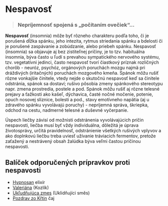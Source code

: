 Nespavosť
=========


> ### Nepríjemnosť spojená s „počítaním ovečiek“…
> 
> 

**Nespavosť** (insomnia) môže byť rôzneho charakteru podľa toho, či je porušená
dĺžka spánku, jeho intezita, rytmus striedania spánku a bdelosti či je porušené
zaspávanie a zobúdzanie, alebo priebeh spánku. Nespavosť (insomnia) sa objavuje
aj bez zistiteľnej príčiny, je to tzv. habituálna insomnia, býva často u ľudí s
prevahou sympatického nervového systému, tzv. vegetatívni jedinci, často
nespavosť tvorí čiastkový príznak rozličných chorôb - neuróz, psychóz,
orgánových poruchách mozgu najmä pri dráždivých (iritačných) poruchách mozgového
kmeňa.   Spánok môžu rušiť rôzne vonkajšie činitele, vtedy nejde o skutočnú
nespavosť keď sa činitele odstránia, spánok sa dostaví; rušivo pôsobia zmeny
spánkového stereotypu napr. zmena prostredia, postele a pod. Spánok môžu rušiť
aj rôzne telesné prejavy a ťažkosti ako kašeľ, dýchavica, časté nočné močenie,
potenie, opuch nosovej sliznice, bolesti a pod., stavy emotívneho napätia (aj u
zdravého spánku vyvolávajú poruchy) - nepríjemná správa, škriepka, odchod na
cestu, nadmerné telesné a duševné vyčerpanie.

Úspech liečby závisí od možnisti odstránenia vyvolávajúcich príčin nespavosti,
liečba musí byť vždy individuálna, dôležitá je úprava životosprávy, určitá
pravidelnosť, odstránienie všetkých rušivých vplyvov a ako doplnkovú liečbu
treba uviesť užívanie tráviacich fermentov, pretože zaťažený a nestrávený obsah
žalúdka býva veľmi častou príčinou nespavosti.

Balíček odporučených prípravkov proti nespavosti
------------------------------------------------

* [Hypnosan](/sip/elixiry/hypnosan) elixír
* [Valeriána](/sip/tinktury-jednobylinkove/valeriana) (Kozlík)
* [Ukľudňujúca zmes](/sip/p/ukludnujuca-zmes/) (Uklidňujíci směs)
* [Pozdrav zo Křtin](/sip/caje/pozdrav-z-krtin) čaj
